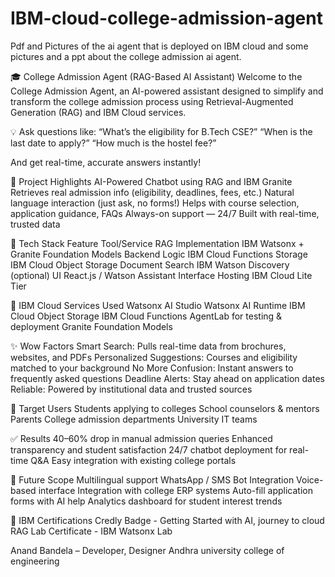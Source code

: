 # IBM-cloud-college-admission-agent
Pdf and Pictures of the ai agent that is deployed on IBM cloud and some pictures and a ppt about the college admission ai agent.

🎓 College Admission Agent (RAG-Based AI Assistant)
Welcome to the College Admission Agent, an AI-powered assistant designed to simplify and transform the college admission process using Retrieval-Augmented Generation (RAG) and IBM Cloud services.

💡 Ask questions like:
“What’s the eligibility for B.Tech CSE?”
“When is the last date to apply?”
“How much is the hostel fee?”

And get real-time, accurate answers instantly!

🚀 Project Highlights
 AI-Powered Chatbot using RAG and IBM Granite
 Retrieves real admission info (eligibility, deadlines, fees, etc.)
 Natural language interaction (just ask, no forms!)
 Helps with course selection, application guidance, FAQs
 Always-on support — 24/7
 Built with real-time, trusted data

🧠 Tech Stack
Feature	Tool/Service
RAG Implementation	IBM Watsonx + Granite Foundation Models
Backend Logic	IBM Cloud Functions
Storage	IBM Cloud Object Storage
Document Search	IBM Watson Discovery (optional)
UI	React.js / Watson Assistant Interface
Hosting	IBM Cloud Lite Tier

🧪 IBM Cloud Services Used
 Watsonx AI Studio
 Watsonx AI Runtime
 IBM Cloud Object Storage
 IBM Cloud Functions
 AgentLab for testing & deployment
 Granite Foundation Models

✨ Wow Factors
 Smart Search: Pulls real-time data from brochures, websites, and PDFs
 Personalized Suggestions: Courses and eligibility matched to your background
 No More Confusion: Instant answers to frequently asked questions
 Deadline Alerts: Stay ahead on application dates
 Reliable: Powered by institutional data and trusted sources

🎯 Target Users
 Students applying to colleges
 School counselors & mentors
 Parents
 College admission departments
 University IT teams

✅ Results
 40–60% drop in manual admission queries
 Enhanced transparency and student satisfaction
 24/7 chatbot deployment for real-time Q&A
 Easy integration with existing college portals

📌 Future Scope
 Multilingual support
 WhatsApp / SMS Bot Integration
 Voice-based interface
 Integration with college ERP systems
 Auto-fill application forms with AI help
 Analytics dashboard for student interest trends

📜 IBM Certifications
 Credly Badge - Getting Started with AI, journey to cloud
 RAG Lab Certificate - IBM Watsonx Lab 


Anand Bandela – Developer, Designer
Andhra university college of engineering

